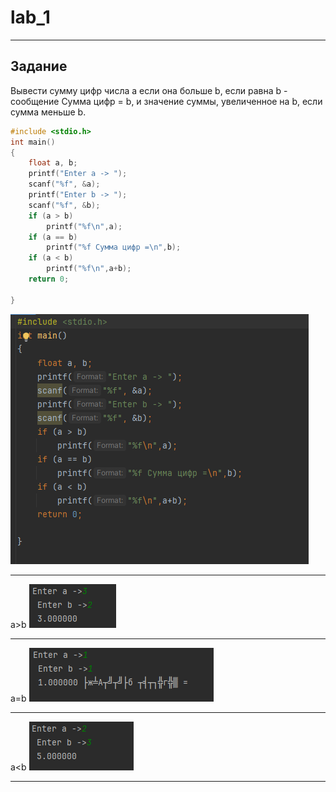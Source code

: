 # lab_1
 
 ---

 ## Задание
Вывести сумму цифр числа a если она больше b, если равна b - сообщение Сумма цифр = b, и значение суммы, увеличенное на b, если сумма меньше b.
```c
#include <stdio.h>
int main()
{
    float a, b;
    printf("Enter a -> ");
    scanf("%f", &a);
    printf("Enter b -> ");
    scanf("%f", &b);
    if (a > b)
        printf("%f\n",a);
    if (a == b)
        printf("%f Сумма цифр =\n",b);
    if (a < b)
        printf("%f\n",a+b);
    return 0;

}
```
![](Q.png)

---

a>b
![](W.png)

---

a=b
![](R.png)

---

a<b
![](E.png)

---

<mxfile host="app.diagrams.net" modified="2023-09-25T15:42:59.249Z" agent="Mozilla/5.0 (Windows NT 10.0; Win64; x64) AppleWebKit/537.36 (KHTML, like Gecko) Chrome/114.0.0.0 YaBrowser/23.7.5.734 Yowser/2.5 Safari/537.36" etag="is1GxzesUi9Qnoeq-jRy" version="21.8.2" type="device">
  <diagram id="C5RBs43oDa-KdzZeNtuy" name="Page-1">
    <mxGraphModel dx="1386" dy="759" grid="1" gridSize="10" guides="1" tooltips="1" connect="1" arrows="1" fold="1" page="1" pageScale="1" pageWidth="827" pageHeight="1169" math="0" shadow="0">
      <root>
        <mxCell id="WIyWlLk6GJQsqaUBKTNV-0" />
        <mxCell id="WIyWlLk6GJQsqaUBKTNV-1" parent="WIyWlLk6GJQsqaUBKTNV-0" />
        <mxCell id="iDf0bPHOVaUkWtNLTX76-0" value="Начало" style="rounded=1;whiteSpace=wrap;html=1;" parent="WIyWlLk6GJQsqaUBKTNV-1" vertex="1">
          <mxGeometry x="310" y="150" width="100" height="20" as="geometry" />
        </mxCell>
        <mxCell id="iDf0bPHOVaUkWtNLTX76-1" value="a,b" style="shape=card;whiteSpace=wrap;html=1;size=20;" parent="WIyWlLk6GJQsqaUBKTNV-1" vertex="1">
          <mxGeometry x="310" y="190" width="100" height="30" as="geometry" />
        </mxCell>
        <mxCell id="suoTkR4OsSUdEDrQ1C0q-0" value="" style="endArrow=classic;html=1;rounded=0;exitX=0.5;exitY=1;exitDx=0;exitDy=0;" edge="1" parent="WIyWlLk6GJQsqaUBKTNV-1" source="iDf0bPHOVaUkWtNLTX76-0" target="iDf0bPHOVaUkWtNLTX76-1">
          <mxGeometry width="50" height="50" relative="1" as="geometry">
            <mxPoint x="390" y="420" as="sourcePoint" />
            <mxPoint x="440" y="370" as="targetPoint" />
          </mxGeometry>
        </mxCell>
        <mxCell id="suoTkR4OsSUdEDrQ1C0q-1" value="Конец" style="rounded=1;whiteSpace=wrap;html=1;arcSize=50;" vertex="1" parent="WIyWlLk6GJQsqaUBKTNV-1">
          <mxGeometry x="310" y="530" width="100" height="20" as="geometry" />
        </mxCell>
        <mxCell id="suoTkR4OsSUdEDrQ1C0q-3" value="" style="endArrow=classic;html=1;rounded=0;" edge="1" parent="WIyWlLk6GJQsqaUBKTNV-1" source="iDf0bPHOVaUkWtNLTX76-1">
          <mxGeometry width="50" height="50" relative="1" as="geometry">
            <mxPoint x="390" y="420" as="sourcePoint" />
            <mxPoint x="360" y="250" as="targetPoint" />
          </mxGeometry>
        </mxCell>
        <mxCell id="suoTkR4OsSUdEDrQ1C0q-11" value="a&amp;gt;b" style="rhombus;whiteSpace=wrap;html=1;" vertex="1" parent="WIyWlLk6GJQsqaUBKTNV-1">
          <mxGeometry x="330" y="250" width="60" height="40" as="geometry" />
        </mxCell>
        <mxCell id="suoTkR4OsSUdEDrQ1C0q-12" value="a=b" style="rhombus;whiteSpace=wrap;html=1;" vertex="1" parent="WIyWlLk6GJQsqaUBKTNV-1">
          <mxGeometry x="330" y="310" width="60" height="40" as="geometry" />
        </mxCell>
        <mxCell id="suoTkR4OsSUdEDrQ1C0q-13" value="a&amp;lt;b" style="rhombus;whiteSpace=wrap;html=1;" vertex="1" parent="WIyWlLk6GJQsqaUBKTNV-1">
          <mxGeometry x="330" y="370" width="60" height="40" as="geometry" />
        </mxCell>
        <mxCell id="suoTkR4OsSUdEDrQ1C0q-15" value="" style="endArrow=classic;html=1;rounded=0;" edge="1" parent="WIyWlLk6GJQsqaUBKTNV-1" source="suoTkR4OsSUdEDrQ1C0q-11" target="suoTkR4OsSUdEDrQ1C0q-12">
          <mxGeometry width="50" height="50" relative="1" as="geometry">
            <mxPoint x="390" y="420" as="sourcePoint" />
            <mxPoint x="440" y="370" as="targetPoint" />
          </mxGeometry>
        </mxCell>
        <mxCell id="suoTkR4OsSUdEDrQ1C0q-16" value="" style="endArrow=classic;html=1;rounded=0;" edge="1" parent="WIyWlLk6GJQsqaUBKTNV-1" source="suoTkR4OsSUdEDrQ1C0q-12" target="suoTkR4OsSUdEDrQ1C0q-13">
          <mxGeometry width="50" height="50" relative="1" as="geometry">
            <mxPoint x="390" y="420" as="sourcePoint" />
            <mxPoint x="440" y="370" as="targetPoint" />
          </mxGeometry>
        </mxCell>
        <mxCell id="suoTkR4OsSUdEDrQ1C0q-17" value="false" style="text;html=1;strokeColor=none;fillColor=none;align=center;verticalAlign=middle;whiteSpace=wrap;rounded=0;" vertex="1" parent="WIyWlLk6GJQsqaUBKTNV-1">
          <mxGeometry x="350" y="350" width="60" height="30" as="geometry" />
        </mxCell>
        <mxCell id="suoTkR4OsSUdEDrQ1C0q-19" value="false" style="text;html=1;strokeColor=none;fillColor=none;align=center;verticalAlign=middle;whiteSpace=wrap;rounded=0;" vertex="1" parent="WIyWlLk6GJQsqaUBKTNV-1">
          <mxGeometry x="354" y="280" width="60" height="30" as="geometry" />
        </mxCell>
        <mxCell id="suoTkR4OsSUdEDrQ1C0q-20" value="print a" style="shape=parallelogram;perimeter=parallelogramPerimeter;whiteSpace=wrap;html=1;fixedSize=1;" vertex="1" parent="WIyWlLk6GJQsqaUBKTNV-1">
          <mxGeometry x="220" y="255" width="70" height="30" as="geometry" />
        </mxCell>
        <mxCell id="suoTkR4OsSUdEDrQ1C0q-23" value="Сумма цифр = b" style="shape=parallelogram;perimeter=parallelogramPerimeter;whiteSpace=wrap;html=1;fixedSize=1;" vertex="1" parent="WIyWlLk6GJQsqaUBKTNV-1">
          <mxGeometry x="420" y="310" width="120" height="40" as="geometry" />
        </mxCell>
        <mxCell id="suoTkR4OsSUdEDrQ1C0q-25" value="a+b" style="shape=parallelogram;perimeter=parallelogramPerimeter;whiteSpace=wrap;html=1;fixedSize=1;" vertex="1" parent="WIyWlLk6GJQsqaUBKTNV-1">
          <mxGeometry x="330" y="440" width="60" height="20" as="geometry" />
        </mxCell>
        <mxCell id="suoTkR4OsSUdEDrQ1C0q-26" value="" style="endArrow=classic;html=1;rounded=0;" edge="1" parent="WIyWlLk6GJQsqaUBKTNV-1" source="suoTkR4OsSUdEDrQ1C0q-13" target="suoTkR4OsSUdEDrQ1C0q-25">
          <mxGeometry width="50" height="50" relative="1" as="geometry">
            <mxPoint x="390" y="420" as="sourcePoint" />
            <mxPoint x="440" y="370" as="targetPoint" />
          </mxGeometry>
        </mxCell>
        <mxCell id="suoTkR4OsSUdEDrQ1C0q-27" value="" style="endArrow=classic;html=1;rounded=0;" edge="1" parent="WIyWlLk6GJQsqaUBKTNV-1" source="suoTkR4OsSUdEDrQ1C0q-25" target="suoTkR4OsSUdEDrQ1C0q-1">
          <mxGeometry width="50" height="50" relative="1" as="geometry">
            <mxPoint x="390" y="420" as="sourcePoint" />
            <mxPoint x="440" y="370" as="targetPoint" />
          </mxGeometry>
        </mxCell>
        <mxCell id="suoTkR4OsSUdEDrQ1C0q-28" value="" style="endArrow=classic;html=1;rounded=0;" edge="1" parent="WIyWlLk6GJQsqaUBKTNV-1" source="suoTkR4OsSUdEDrQ1C0q-12" target="suoTkR4OsSUdEDrQ1C0q-23">
          <mxGeometry width="50" height="50" relative="1" as="geometry">
            <mxPoint x="390" y="420" as="sourcePoint" />
            <mxPoint x="440" y="370" as="targetPoint" />
          </mxGeometry>
        </mxCell>
        <mxCell id="suoTkR4OsSUdEDrQ1C0q-29" value="" style="endArrow=classic;html=1;rounded=0;" edge="1" parent="WIyWlLk6GJQsqaUBKTNV-1" source="suoTkR4OsSUdEDrQ1C0q-11" target="suoTkR4OsSUdEDrQ1C0q-20">
          <mxGeometry width="50" height="50" relative="1" as="geometry">
            <mxPoint x="390" y="420" as="sourcePoint" />
            <mxPoint x="440" y="370" as="targetPoint" />
          </mxGeometry>
        </mxCell>
        <mxCell id="suoTkR4OsSUdEDrQ1C0q-31" value="true" style="text;html=1;strokeColor=none;fillColor=none;align=center;verticalAlign=middle;whiteSpace=wrap;rounded=0;" vertex="1" parent="WIyWlLk6GJQsqaUBKTNV-1">
          <mxGeometry x="380" y="310" width="60" height="30" as="geometry" />
        </mxCell>
        <mxCell id="suoTkR4OsSUdEDrQ1C0q-32" value="true" style="text;html=1;strokeColor=none;fillColor=none;align=center;verticalAlign=middle;whiteSpace=wrap;rounded=0;" vertex="1" parent="WIyWlLk6GJQsqaUBKTNV-1">
          <mxGeometry x="280" y="250" width="60" height="30" as="geometry" />
        </mxCell>
        <mxCell id="suoTkR4OsSUdEDrQ1C0q-34" value="" style="endArrow=classic;html=1;rounded=0;" edge="1" parent="WIyWlLk6GJQsqaUBKTNV-1" source="suoTkR4OsSUdEDrQ1C0q-23">
          <mxGeometry width="50" height="50" relative="1" as="geometry">
            <mxPoint x="390" y="420" as="sourcePoint" />
            <mxPoint x="360" y="500" as="targetPoint" />
            <Array as="points">
              <mxPoint x="480" y="500" />
            </Array>
          </mxGeometry>
        </mxCell>
        <mxCell id="suoTkR4OsSUdEDrQ1C0q-35" value="" style="endArrow=classic;html=1;rounded=0;" edge="1" parent="WIyWlLk6GJQsqaUBKTNV-1" source="suoTkR4OsSUdEDrQ1C0q-20">
          <mxGeometry width="50" height="50" relative="1" as="geometry">
            <mxPoint x="390" y="420" as="sourcePoint" />
            <mxPoint x="360" y="500" as="targetPoint" />
            <Array as="points">
              <mxPoint x="260" y="500" />
            </Array>
          </mxGeometry>
        </mxCell>
      </root>
    </mxGraphModel>
  </diagram>
</mxfile>
